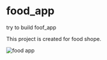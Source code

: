 # food_app
try to build foof_app
<p>This project is created for food shope.</p>
<img src="https://i.ibb.co/xj410ww/FoodApp.jpg"  alt="food app"/>
